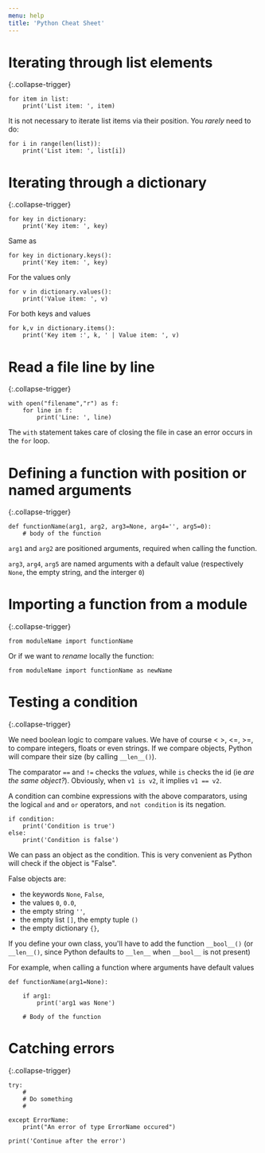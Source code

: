 ```yaml
---
menu: help
title: 'Python Cheat Sheet'
---
```




# Iterating through list elements
{:.collapse-trigger}

	for item in list:
		print('List item: ', item)
		
It is not necessary to iterate list items via their position.
You _rarely_ need to do:

	for i in range(len(list)):
		print('List item: ', list[i])

		
# Iterating through a dictionary
{:.collapse-trigger}

	for key in dictionary:
		print('Key item: ', key)

Same as

	for key in dictionary.keys():
		print('Key item: ', key)

For the values only

	for v in dictionary.values():
		print('Value item: ', v)

For both keys and values

	for k,v in dictionary.items():
		print('Key item :', k, ' | Value item: ', v)

# Read a file line by line
{:.collapse-trigger}

	with open("filename","r") as f:
		for line in f:
			print('Line: ', line)

The `with` statement takes care of closing the file in case an error occurs in the `for` loop.

# Defining a function with position or named arguments
{:.collapse-trigger}

	def functionName(arg1, arg2, arg3=None, arg4='', arg5=0):
		# body of the function

`arg1` and `arg2` are positioned arguments, required when calling the function.

`arg3`, `arg4`, `arg5` are named arguments with a default value (respectively `None`, the empty string, and the interger `0`)

# Importing a function from a module
{:.collapse-trigger}

	from moduleName import functionName

Or if we want to _rename_ locally the function:

	from moduleName import functionName as newName


# Testing a condition
{:.collapse-trigger}

We need boolean logic to compare values. We have of course < >, <=, >=, to compare integers, floats or even strings.
If we compare objects, Python will compare their size (by calling `__len__()`).

The comparator `==` and `!=` checks the _values_, while `is` checks
the id (ie _are the same object?_). Obviously, when `v1 is v2`, it
implies `v1 == v2`.

A condition can combine expressions with the above comparators, using
the logical `and` and `or` operators, and `not condition` is its
negation.


	if condition:
		print('Condition is true')
	else:
		print('Condition is false')

We can pass an object as the condition. This is very convenient as Python will check if the object is "False".

False objects are:

* the keywords `None`, `False`,
* the values `0`, `0.0`,
* the empty string `''`,
* the empty list `[]`, the empty tuple `()`
* the empty dictionary `{}`, 

If you define your own class, you'll have to add the function
`__bool__()` (or `__len__()`, since Python defaults to `__len__` when
`__bool__` is not present)

For example, when calling a function where arguments have default values

	def functionName(arg1=None):
		
		if arg1:
			print('arg1 was None')
		
		# Body of the function
	  
# Catching errors
{:.collapse-trigger}

	try:
		#
		# Do something
		#
		
	except ErrorName:
		print("An error of type ErrorName occured")
		
	print('Continue after the error')

